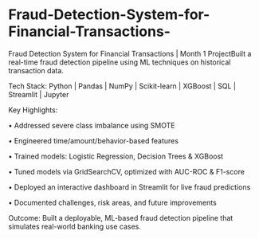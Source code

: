 # Fraud-Detection-System-for-Financial-Transactions-
Fraud Detection System for Financial Transactions | Month 1 ProjectBuilt a real-time fraud detection pipeline using ML techniques on historical transaction data.

Tech Stack: Python | Pandas | NumPy | Scikit-learn | XGBoost | SQL | Streamlit | Jupyter

Key Highlights:

• Addressed severe class imbalance using SMOTE

• Engineered time/amount/behavior-based features

• Trained models: Logistic Regression, Decision Trees & XGBoost

• Tuned models via GridSearchCV, optimized with AUC-ROC & F1-score

• Deployed an interactive dashboard in Streamlit for live fraud predictions

• Documented challenges, risk areas, and future improvements

Outcome: Built a deployable, ML-based fraud detection pipeline that simulates real-world banking use cases.

